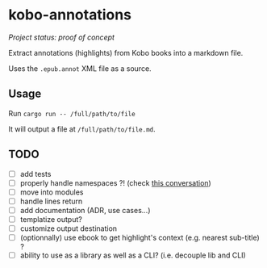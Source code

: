 # kobo-annotations

_Project status: proof of concept_

Extract annotations (highlights) from Kobo books into a markdown file.

Uses the `.epub.annot` XML file as a source.

## Usage

Run `cargo run -- /full/path/to/file`

It will output a file at `/full/path/to/file.md`.

## TODO

- [ ] add tests
- [ ] properly handle namespaces ?! (check [this conversation](https://stackoverflow.com/questions/50963890/xml-format-in-kobo-sqlite-database-for-bookmarks))
- [ ] move into modules
- [ ] handle lines return
- [ ] add documentation (ADR, use cases...)
- [ ] templatize output?
- [ ] customize output destination
- [ ] (optionnally) use ebook to get highlight's context (e.g. nearest sub-title) ?
- [ ] ability to use as a library as well as a CLI? (i.e. decouple lib and CLI)
